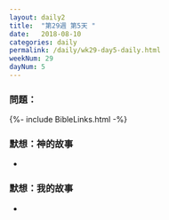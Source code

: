 ```yaml
---
layout: daily2
title:  "第29週 第5天 "
date:   2018-08-10
categories: daily
permalink: /daily/wk29-day5-daily.html
weekNum: 29
dayNum: 5
---
```


### 問題：

{%- include BibleLinks.html -%}

### 默想：神的故事 
+ 

### 默想：我的故事
+ 
